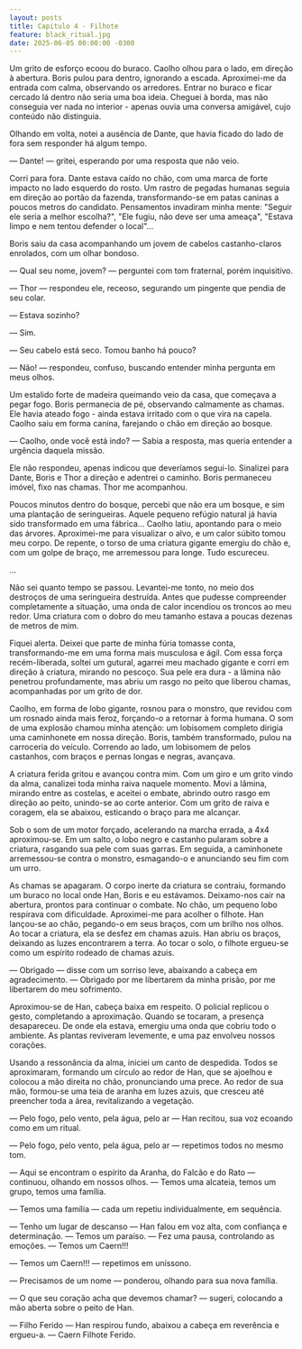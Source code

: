 ```yaml
---
layout: posts
title: Capitulo 4 - Filhote
feature: black_ritual.jpg
date: 2025-06-05 00:00:00 -0300
---
```


Um grito de esforço ecoou do buraco. Caolho olhou para o lado, em direção à abertura. Boris pulou para dentro, ignorando a escada. Aproximei-me da entrada com calma, observando os arredores. Entrar no buraco e ficar cercado lá dentro não seria uma boa ideia. Cheguei à borda, mas não conseguia ver nada no interior - apenas ouvia uma conversa amigável, cujo conteúdo não distinguia.

Olhando em volta, notei a ausência de Dante, que havia ficado do lado de fora sem responder há algum tempo.

— Dante! — gritei, esperando por uma resposta que não veio.

Corri para fora. Dante estava caído no chão, com uma marca de forte impacto no lado esquerdo do rosto. Um rastro de pegadas humanas seguia em direção ao portão da fazenda, transformando-se em patas caninas a poucos metros do candidato. Pensamentos invadiram minha mente: "Seguir ele seria a melhor escolha?", "Ele fugiu, não deve ser uma ameaça", "Estava limpo e nem tentou defender o local"...

Boris saiu da casa acompanhando um jovem de cabelos castanho-claros enrolados, com um olhar bondoso.

— Qual seu nome, jovem? — perguntei com tom fraternal, porém inquisitivo.

— Thor — respondeu ele, receoso, segurando um pingente que pendia de seu colar.

— Estava sozinho?

— Sim.

— Seu cabelo está seco. Tomou banho há pouco?

— Não! — respondeu, confuso, buscando entender minha pergunta em meus olhos.

Um estalido forte de madeira queimando veio da casa, que começava a pegar fogo. Boris permanecia de pé, observando calmamente as chamas. Ele havia ateado fogo - ainda estava irritado com o que vira na capela. Caolho saiu em forma canina, farejando o chão em direção ao bosque.

— Caolho, onde você está indo? — Sabia a resposta, mas queria entender a urgência daquela missão.

Ele não respondeu, apenas indicou que deveríamos segui-lo. Sinalizei para Dante, Boris e Thor a direção e adentrei o caminho. Boris permaneceu imóvel, fixo nas chamas. Thor me acompanhou.

Poucos minutos dentro do bosque, percebi que não era um bosque, e sim uma plantação de seringueiras. Aquele pequeno refúgio natural já havia sido transformado em uma fábrica... Caolho latiu, apontando para o meio das árvores. Aproximei-me para visualizar o alvo, e um calor súbito tomou meu corpo. De repente, o torso de uma criatura gigante emergiu do chão e, com um golpe de braço, me arremessou para longe. Tudo escureceu.

...

Não sei quanto tempo se passou. Levantei-me tonto, no meio dos destroços de uma seringueira destruída. Antes que pudesse compreender completamente a situação, uma onda de calor incendiou os troncos ao meu redor. Uma criatura com o dobro do meu tamanho estava a poucas dezenas de metros de mim.

Fiquei alerta. Deixei que parte de minha fúria tomasse conta, transformando-me em uma forma mais musculosa e ágil. Com essa força recém-liberada, soltei um gutural, agarrei meu machado gigante e corri em direção à criatura, mirando no pescoço. Sua pele era dura - a lâmina não penetrou profundamente, mas abriu um rasgo no peito que liberou chamas, acompanhadas por um grito de dor.

Caolho, em forma de lobo gigante, rosnou para o monstro, que revidou com um rosnado ainda mais feroz, forçando-o a retornar à forma humana. O som de uma explosão chamou minha atenção: um lobisomem completo dirigia uma caminhonete em nossa direção. Boris, também transformado, pulou na carroceria do veículo. Correndo ao lado, um lobisomem de pelos castanhos, com braços e pernas longas e negras, avançava.

A criatura ferida gritou e avançou contra mim. Com um giro e um grito vindo da alma, canalizei toda minha raiva naquele momento. Movi a lâmina, mirando entre as costelas, e aceitei o embate, abrindo outro rasgo em direção ao peito, unindo-se ao corte anterior. Com um grito de raiva e coragem, ela se abaixou, esticando o braço para me alcançar.

Sob o som de um motor forçado, acelerando na marcha errada, a 4x4 aproximou-se. Em um salto, o lobo negro e castanho pularam sobre a criatura, rasgando sua pele com suas garras. Em seguida, a caminhonete arremessou-se contra o monstro, esmagando-o e anunciando seu fim com um urro.

As chamas se apagaram. O corpo inerte da criatura se contraiu, formando um buraco no local onde Han, Boris e eu estávamos. Deixamo-nos cair na abertura, prontos para continuar o combate. No chão, um pequeno lobo respirava com dificuldade. Aproximei-me para acolher o filhote. Han lançou-se ao chão, pegando-o em seus braços, com um brilho nos olhos. Ao tocar a criatura, ela se desfez em chamas azuis. Han abriu os braços, deixando as luzes encontrarem a terra. Ao tocar o solo, o filhote ergueu-se como um espírito rodeado de chamas azuis.

— Obrigado — disse com um sorriso leve, abaixando a cabeça em agradecimento. — Obrigado por me libertarem da minha prisão, por me libertarem do meu sofrimento.

Aproximou-se de Han, cabeça baixa em respeito. O policial replicou o gesto, completando a aproximação. Quando se tocaram, a presença desapareceu. De onde ela estava, emergiu uma onda que cobriu todo o ambiente. As plantas reviveram levemente, e uma paz envolveu nossos corações.

Usando a ressonância da alma, iniciei um canto de despedida. Todos se aproximaram, formando um círculo ao redor de Han, que se ajoelhou e colocou a mão direita no chão, pronunciando uma prece. Ao redor de sua mão, formou-se uma teia de aranha em luzes azuis, que cresceu até preencher toda a área, revitalizando a vegetação.

— Pelo fogo, pelo vento, pela água, pelo ar — Han recitou, sua voz ecoando como em um ritual.

— Pelo fogo, pelo vento, pela água, pelo ar — repetimos todos no mesmo tom.

— Aqui se encontram o espírito da Aranha, do Falcão e do Rato — continuou, olhando em nossos olhos. — Temos uma alcateia, temos um grupo, temos uma família.

— Temos uma família — cada um repetiu individualmente, em sequência.

— Tenho um lugar de descanso — Han falou em voz alta, com confiança e determinação. — Temos um paraíso. — Fez uma pausa, controlando as emoções. — Temos um Caern!!!

— Temos um Caern!!! — repetimos em uníssono.

— Precisamos de um nome — ponderou, olhando para sua nova família.

— O que seu coração acha que devemos chamar? — sugeri, colocando a mão aberta sobre o peito de Han.

— Filho Ferido — Han respirou fundo, abaixou a cabeça em reverência e ergueu-a. — Caern Filhote Ferido.